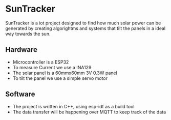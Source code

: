 # SunTracker

SunTracker is a iot project designed to find how much solar power can be generated by creating algorightms and systems that tilt the panels in a ideal way towards the sun.

## Hardware

- Microcontroller is a ESP32
- To measure Current we use a INA129
- The solar panel is a 60mmx60mm 3V 0.3W panel
- To tilt the panel we use a simple servo motor

## Software

- The project is written in C++, using esp-idf as a build tool
- The data transfer will be happening over MQTT to keep track of the data